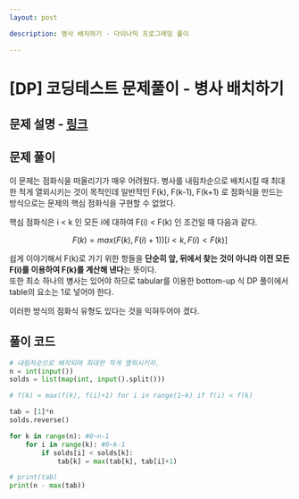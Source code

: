 ```yaml
---
layout: post

description: 병사 배치하기 - 다이나믹 프로그래밍 풀이

---
```


# [DP] 코딩테스트 문제풀이 - 병사 배치하기

## 문제 설명 - [링크](https://www.acmicpc.net/problem/18353)



## 문제 풀이

이 문제는 점화식을 떠올리기가 매우 어려웠다. 병사를 내림차순으로 배치시킬 때 최대한 적게 열외시키는 것이 목적인데 일반적인 F(k), F(k-1), F(k+1) 로 점화식을 만드는 방식으로는 문제의 핵심 점화식을 구현할 수 없었다.

핵심 점화식은 i < k 인 모든 i에 대하여 F(i) < F(k) 인 조건일 때 다음과 같다.   


$$
F(k) = max(F(k), F(i)+1))[i < k, F(i) < F(k)]  
$$




쉽게 이야기해서 F(k)로 가기 위한 항들을 **단순히 앞, 뒤에서 찾는 것이 아니라 이전 모든 F(i)를 이용하여 F(k)를 계산해 낸다**는 뜻이다.   
또한 최소 하나의 병사는 있어야 하므로 tabular를 이용한 bottom-up 식 DP 풀이에서 table의 요소는 1로 넣어야 한다. 

이러한 방식의 점화식 유형도 있다는 것을 익혀두어야 겠다.



## 풀이 코드

```python
# 내림차순으로 배치되며 최대한 적게 열외시키자.
n = int(input())
solds = list(map(int, input().split()))

# f(k) = max(f(k), f(i)+1) for i in range(1~k) if f(i) < f(k)

tab = [1]*n
solds.reverse()

for k in range(n): #0~n-1
    for i in range(k): #0~k-1
        if solds[i] < solds[k]:
            tab[k] = max(tab[k], tab[i]+1)

# print(tab)
print(n - max(tab))
```



